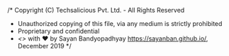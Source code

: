/* Copyright (C)  Techsalicious Pvt. Ltd. - All Rights Reserved
 * Unauthorized copying of this file, via any medium is strictly prohibited
 * Proprietary and confidential
 * *<>* with ❤️ by Sayan Bandyopadhyay <https://sayanban.github.io/>, December 2019
 */
